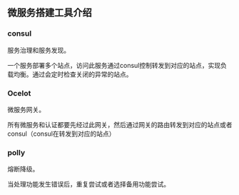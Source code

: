 ## 微服务搭建工具介绍

### consul

服务治理和服务发现。

一个服务部署多个站点，访问此服务通过consul控制转发到对应的站点，实现负载均衡。通过会定时检查关闭的异常的站点。

### Ocelot

微服务网关。

所有微服务和认证都要先经过此网关，然后通过网关的路由转发到对应的站点或者consul（consul在转发到对应的站点）

### polly

熔断降级。

当处理功能发生错误后，重复尝试或者选择备用功能尝试。

